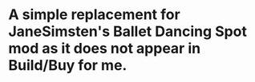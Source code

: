 # A simple replacement for JaneSimsten's Ballet Dancing Spot mod as it does not appear in Build/Buy for me.
